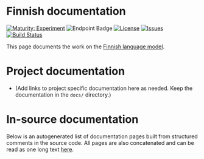 # Finnish documentation

[![Maturity: Experiment](https://img.shields.io/badge/Maturity-Experiment-black.svg)](https://giellalt.github.io/MaturityClassification.html)
![Endpoint Badge](https://img.shields.io/endpoint?url=https%3A%2F%2Fraw.githubusercontent.com%2Fgiellalt%2Flang-fin%2Fgh-pages%2Flemmacount.json)
[![License](https://img.shields.io/github/license/giellalt/lang-fin)](https://github.com/giellalt/lang-fin/blob/main/LICENSE)
[![Issues](https://img.shields.io/github/issues/giellalt/lang-fin)](https://github.com/giellalt/lang-fin/issues)
[![Build Status](https://divvun-tc.giellalt.org/api/github/v1/repository/giellalt/lang-fin/main/badge.svg)](https://github.com/giellalt/lang-fin/actions)

This page documents the work on the [Finnish language model](http://github.com/giellalt/lang-fin). 

# Project documentation

* (Add links to project specific documentation here as needed. Keep the documentation in the `docs/` directory.)

# In-source documentation

Below is an autogenerated list of documentation pages built from structured comments in the source code. All pages are also concatenated and can be read as one long text [here](fin.md).
